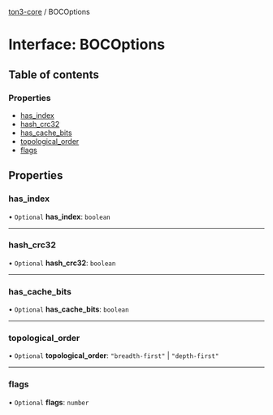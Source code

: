 [ton3-core](../README.md) / BOCOptions

# Interface: BOCOptions

## Table of contents

### Properties

- [has\_index](BOCOptions.md#has_index)
- [hash\_crc32](BOCOptions.md#hash_crc32)
- [has\_cache\_bits](BOCOptions.md#has_cache_bits)
- [topological\_order](BOCOptions.md#topological_order)
- [flags](BOCOptions.md#flags)

## Properties

### has\_index

• `Optional` **has\_index**: `boolean`

___

### hash\_crc32

• `Optional` **hash\_crc32**: `boolean`

___

### has\_cache\_bits

• `Optional` **has\_cache\_bits**: `boolean`

___

### topological\_order

• `Optional` **topological\_order**: ``"breadth-first"`` \| ``"depth-first"``

___

### flags

• `Optional` **flags**: `number`

